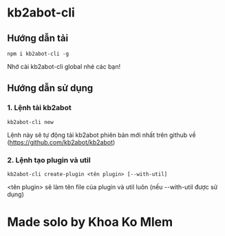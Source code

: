 # kb2abot-cli
## Hướng dẫn tải
```
npm i kb2abot-cli -g
```
Nhớ cài kb2abot-cli global nhé các bạn!
## Hướng dẫn sử dụng
### 1. Lệnh tải kb2abot
```
kb2abot-cli new
```
Lệnh này sẽ tự động tải kb2abot phiên bản mới nhất trên github về (https://github.com/kb2abot/kb2abot)
### 2. Lệnh tạo plugin và util
```
kb2abot-cli create-plugin <tên plugin> [--with-util]
```
<tên plugin> sẽ làm tên file của plugin và util luôn (nếu --with-util được sử dụng)
# Made solo by Khoa Ko Mlem
